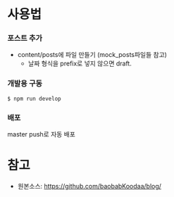 # 사용법

### 포스트 추가

- content/posts에 파일 만들기 (mock_posts파일들 참고)
  - 날짜 형식을 prefix로 넣지 않으면 draft.

### 개발용 구동

`$ npm run develop`

### 배포

master push로 자동 배포

# 참고

- 원본소스: https://github.com/baobabKoodaa/blog/
